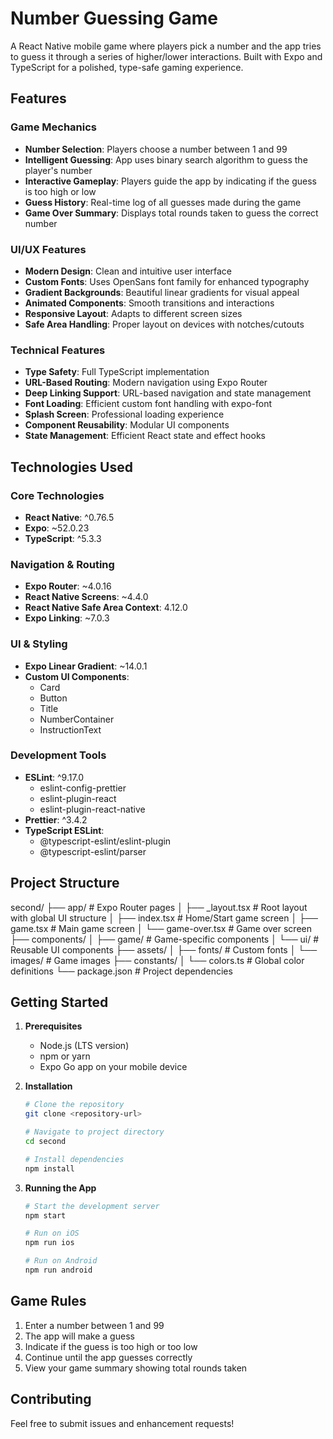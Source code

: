 # Number Guessing Game

A React Native mobile game where players pick a number and the app tries to guess it through a series of higher/lower interactions. Built with Expo and TypeScript for a polished, type-safe gaming experience.

## Features

### Game Mechanics

- **Number Selection**: Players choose a number between 1 and 99
- **Intelligent Guessing**: App uses binary search algorithm to guess the player's number
- **Interactive Gameplay**: Players guide the app by indicating if the guess is too high or low
- **Guess History**: Real-time log of all guesses made during the game
- **Game Over Summary**: Displays total rounds taken to guess the correct number

### UI/UX Features

- **Modern Design**: Clean and intuitive user interface
- **Custom Fonts**: Uses OpenSans font family for enhanced typography
- **Gradient Backgrounds**: Beautiful linear gradients for visual appeal
- **Animated Components**: Smooth transitions and interactions
- **Responsive Layout**: Adapts to different screen sizes
- **Safe Area Handling**: Proper layout on devices with notches/cutouts

### Technical Features

- **Type Safety**: Full TypeScript implementation
- **URL-Based Routing**: Modern navigation using Expo Router
- **Deep Linking Support**: URL-based navigation and state management
- **Font Loading**: Efficient custom font handling with expo-font
- **Splash Screen**: Professional loading experience
- **Component Reusability**: Modular UI components
- **State Management**: Efficient React state and effect hooks

## Technologies Used

### Core Technologies

- **React Native**: ^0.76.5
- **Expo**: ~52.0.23
- **TypeScript**: ^5.3.3

### Navigation & Routing

- **Expo Router**: ~4.0.16
- **React Native Screens**: ~4.4.0
- **React Native Safe Area Context**: 4.12.0
- **Expo Linking**: ~7.0.3

### UI & Styling

- **Expo Linear Gradient**: ~14.0.1
- **Custom UI Components**:
  - Card
  - Button
  - Title
  - NumberContainer
  - InstructionText

### Development Tools

- **ESLint**: ^9.17.0
  - eslint-config-prettier
  - eslint-plugin-react
  - eslint-plugin-react-native
- **Prettier**: ^3.4.2
- **TypeScript ESLint**:
  - @typescript-eslint/eslint-plugin
  - @typescript-eslint/parser

## Project Structure

second/
├── app/ # Expo Router pages
│ ├── \_layout.tsx # Root layout with global UI structure
│ ├── index.tsx # Home/Start game screen
│ ├── game.tsx # Main game screen
│ └── game-over.tsx # Game over screen
├── components/
│ ├── game/ # Game-specific components
│ └── ui/ # Reusable UI components
├── assets/
│ ├── fonts/ # Custom fonts
│ └── images/ # Game images
├── constants/
│ └── colors.ts # Global color definitions
└── package.json # Project dependencies

## Getting Started

1. **Prerequisites**

   - Node.js (LTS version)
   - npm or yarn
   - Expo Go app on your mobile device

2. **Installation**

   ```bash
   # Clone the repository
   git clone <repository-url>

   # Navigate to project directory
   cd second

   # Install dependencies
   npm install

   ```

3. **Running the App**

   ```bash
   # Start the development server
   npm start

   # Run on iOS
   npm run ios

   # Run on Android
   npm run android
   ```

## Game Rules

1. Enter a number between 1 and 99
2. The app will make a guess
3. Indicate if the guess is too high or too low
4. Continue until the app guesses correctly
5. View your game summary showing total rounds taken

## Contributing

Feel free to submit issues and enhancement requests!
